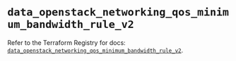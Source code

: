 # `data_openstack_networking_qos_minimum_bandwidth_rule_v2`

Refer to the Terraform Registry for docs: [`data_openstack_networking_qos_minimum_bandwidth_rule_v2`](https://registry.terraform.io/providers/terraform-provider-openstack/openstack/1.54.1/docs/data-sources/networking_qos_minimum_bandwidth_rule_v2).
